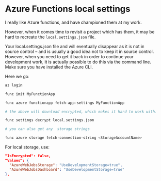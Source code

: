 # Azure Functions local settings

I really like Azure functions, and have championed them at my work.

However, when it comes time to revisit a project which has them, it may be hard to recreate the `local.settings.json` file. 

Your local.settings.json file and will eventually disappear as it is not in source control – and is usually a good idea not to keep it in source control. However, when you need to get it back in order to continue your development work, it is actually possible to do this via the command line. Make sure you have installed the Azure CLI.

Here we go:

```bash
az login

func init MyFunctionApp

func azure functionapp fetch-app-settings MyFunctionApp

# the above will download encrypted, which makes it hard to work with. Decrypt with

func settings decrypt local.settings.json

# you can also get any  storage strings

func azure storage fetch-connection-string <StorageAccountName>
```

For local storage, use:

```json
"IsEncrypted": false,
"Values": {
  "AzureWebJobsStorage": "UseDevelopmentStorage=true",
  "AzureWebJobsDashboard": "UseDevelopmentStorage=true"
},
```

